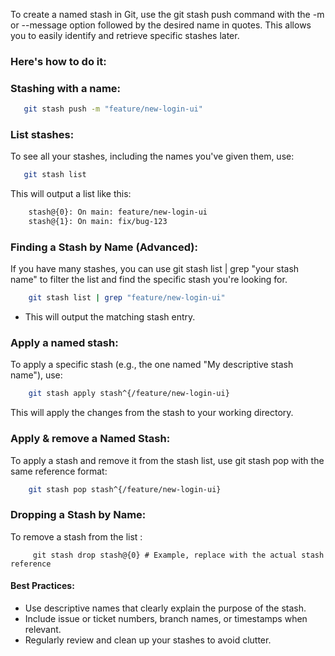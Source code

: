 To create a named stash in Git, use the git stash push command with the -m or --message option followed by the desired name in quotes. This allows you to easily identify and retrieve specific stashes later. 

### Here's how to do it:

### Stashing with a name:
```bash
   git stash push -m "feature/new-login-ui"
```


### List stashes:
To see all your stashes, including the names you've given them, use:
```bash
   git stash list
```

This will output a list like this: 

```bash
    stash@{0}: On main: feature/new-login-ui
    stash@{1}: On main: fix/bug-123
```

### Finding a Stash by Name (Advanced): 
If you have many stashes, you can use git stash list | grep "your stash name" to filter the list and find the specific stash you're looking for. 

```bash
    git stash list | grep "feature/new-login-ui"
```

* This will output the matching stash entry.

### Apply a named stash:
To apply a specific stash (e.g., the one named "My descriptive stash name"), use:
```bash
    git stash apply stash^{/feature/new-login-ui}
```

This will apply the changes from the stash to your working directory. 

### Apply & remove a Named Stash:
To apply a stash and remove it from the stash list, use git stash pop with the same reference format: 
```bash
    git stash pop stash^{/feature/new-login-ui}
```

### Dropping a Stash by Name:
To remove a stash from the list : 

```code
     git stash drop stash@{0} # Example, replace with the actual stash reference
```

#### Best Practices:

* Use descriptive names that clearly explain the purpose of the stash.
* Include issue or ticket numbers, branch names, or timestamps when relevant.
* Regularly review and clean up your stashes to avoid clutter.